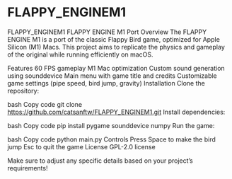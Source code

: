 # FLAPPY_ENGINEM1
FLAPPY_ENGINEM1
FLAPPY ENGINE M1 Port
Overview
The FLAPPY ENGINE M1 is a port of the classic Flappy Bird game, optimized for Apple Silicon (M1) Macs. This project aims to replicate the physics and gameplay of the original while running efficiently on macOS.

Features
60 FPS gameplay
M1 Mac optimization
Custom sound generation using sounddevice
Main menu with game title and credits
Customizable game settings (pipe speed, bird jump, gravity)
Installation
Clone the repository:

bash
Copy code
git clone https://github.com/catsanftw/FLAPPY_ENGINEM1.git
Install dependencies:

bash
Copy code
pip install pygame sounddevice numpy
Run the game:

bash
Copy code
python main.py
Controls
Press Space to make the bird jump
Esc to quit the game
License
GPL-2.0 license

Make sure to adjust any specific details based on your project’s requirements!
